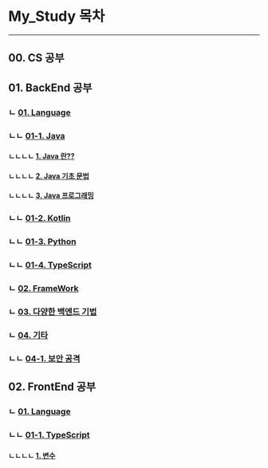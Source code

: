 # My_Study 목차

------

## 00. CS 공부
## 01. BackEnd 공부
### ㄴ [01. Language](./01_BackEnd공부/01_Language)
### ㄴㄴ [01-1. Java](./01_BackEnd공부/01_Language/01_Java)
#### ㄴㄴㄴㄴ [1. Java 란??](./01_BackEnd공부/01_Language/01_Java/01_Java란.md)
#### ㄴㄴㄴㄴ [2. Java 기초 문법](./01_BackEnd공부/01_Language/01_Java/02_Java_기초_문법.md)
#### ㄴㄴㄴㄴ [3. Java 프로그래밍](./01_BackEnd공부/01_Language/01_Java/03_Java_프로그래밍)
### ㄴㄴ [01-2. Kotlin](./01_BackEnd공부/01_Language/02_Kotlin)
### ㄴㄴ [01-3. Python](./01_BackEnd공부/01_Language/03_Python)
### ㄴㄴ [01-4. TypeScript](./01_BackEnd공부/01_Language/04_TypeScript)
### ㄴ [02. FrameWork](./01_BackEnd공부/02_Framework)
### ㄴ [03. 다양한 백엔드 기법](./01_BackEnd공부/03_다양한_백엔드_기법)
### ㄴ [04. 기타](./01_BackEnd공부/04_기타)
### ㄴㄴ [04-1. 보안 공격](./01_BackEnd공부/04_기타/01_보안_공격)
## 02. FrontEnd 공부
### ㄴ [01. Language](./02_FrontEnd공부/01_Language)
### ㄴㄴ [01-1. TypeScript](./02_FrontEnd공부/01_Language/01_TypeScript)
#### ㄴㄴㄴㄴ [1. 변수](./02_FrontEnd공부/01_Language/01_TypeScript/01_변수.md)


